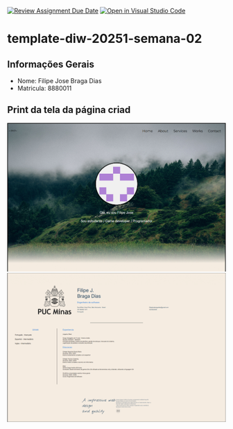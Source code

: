 [![Review Assignment Due Date](https://classroom.github.com/assets/deadline-readme-button-22041afd0340ce965d47ae6ef1cefeee28c7c493a6346c4f15d667ab976d596c.svg)](https://classroom.github.com/a/T_SLJQ6l)
[![Open in Visual Studio Code](https://classroom.github.com/assets/open-in-vscode-2e0aaae1b6195c2367325f4f02e2d04e9abb55f0b24a779b69b11b9e10269abc.svg)](https://classroom.github.com/online_ide?assignment_repo_id=18292315&assignment_repo_type=AssignmentRepo)
# template-diw-20251-semana-02

## Informações Gerais
- Nome: Filipe Jose Braga Dias 
- Matricula: 8880011

## Print da tela da página criad

<img src="public\assets\ImagemSite1.png" alt = img >
<img src="public\assets\Site2.png" alt = img >